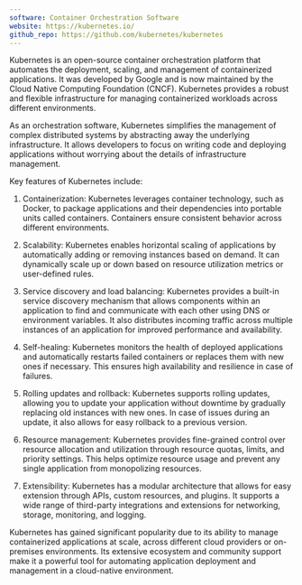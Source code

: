 ```yaml
---
software: Container Orchestration Software
website: https://kubernetes.io/
github_repo: https://github.com/kubernetes/kubernetes
---
```


Kubernetes is an open-source container orchestration platform that automates the deployment, scaling, and management of containerized applications. It was developed by Google and is now maintained by the Cloud Native Computing Foundation (CNCF). Kubernetes provides a robust and flexible infrastructure for managing containerized workloads across different environments.

As an orchestration software, Kubernetes simplifies the management of complex distributed systems by abstracting away the underlying infrastructure. It allows developers to focus on writing code and deploying applications without worrying about the details of infrastructure management.

Key features of Kubernetes include:

1. Containerization: Kubernetes leverages container technology, such as Docker, to package applications and their dependencies into portable units called containers. Containers ensure consistent behavior across different environments.

2. Scalability: Kubernetes enables horizontal scaling of applications by automatically adding or removing instances based on demand. It can dynamically scale up or down based on resource utilization metrics or user-defined rules.

3. Service discovery and load balancing: Kubernetes provides a built-in service discovery mechanism that allows components within an application to find and communicate with each other using DNS or environment variables. It also distributes incoming traffic across multiple instances of an application for improved performance and availability.

4. Self-healing: Kubernetes monitors the health of deployed applications and automatically restarts failed containers or replaces them with new ones if necessary. This ensures high availability and resilience in case of failures.

5. Rolling updates and rollback: Kubernetes supports rolling updates, allowing you to update your application without downtime by gradually replacing old instances with new ones. In case of issues during an update, it also allows for easy rollback to a previous version.

6. Resource management: Kubernetes provides fine-grained control over resource allocation and utilization through resource quotas, limits, and priority settings. This helps optimize resource usage and prevent any single application from monopolizing resources.

7. Extensibility: Kubernetes has a modular architecture that allows for easy extension through APIs, custom resources, and plugins. It supports a wide range of third-party integrations and extensions for networking, storage, monitoring, and logging.

Kubernetes has gained significant popularity due to its ability to manage containerized applications at scale, across different cloud providers or on-premises environments. Its extensive ecosystem and community support make it a powerful tool for automating application deployment and management in a cloud-native environment.